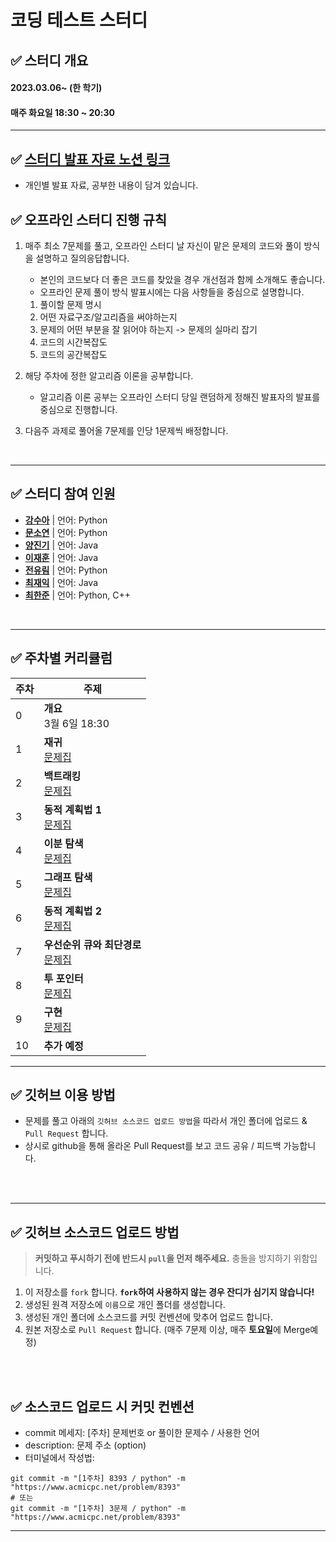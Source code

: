 
# 코딩 테스트 스터디

## ✅ 스터디 개요
#### 2023.03.06~ (한 학기)
#### 매주 화요일 18:30 ~ 20:30
---
## ✅ [스터디 발표 자료 노션 링크](https://gkswns3708.notion.site/2d7ea7afde964bd6b20880b1ed420cfd)
- 개인별 발표 자료, 공부한 내용이 담겨 있습니다. 

## ✅ 오프라인 스터디 진행 규칙
1. 매주 최소 7문제를 풀고, 오프라인 스터디 날 자신이 맡은 문제의 코드와 풀이 방식을 설명하고 질의응답합니다.
    - 본인의 코드보다 더 좋은 코드를 찾았을 경우 개선점과 함께 소개해도 좋습니다.
    - 오프라인 문제 풀이 방식 발표시에는 다음 사항들을 중심으로 설명합니다.
	1. 풀이할 문제 명시
	2. 어떤 자료구조/알고리즘을 써야하는지
	3. 문제의 어떤 부분을 잘 읽어야 하는지 -> 문제의 실마리 잡기
	4. 코드의 시간복잡도
	5. 코드의 공간복잡도
	
2. 해당 주차에 정한 알고리즘 이론을 공부합니다.
	- 알고리즘 이론 공부는 오프라인 스터디 당일 랜덤하게 정해진 발표자의 발표를 중심으로 진행합니다.
	
3. 다음주 과제로 풀어올 7문제를 인당 1문제씩 배정합니다.

<br />

---

## ✅ 스터디 참여 인원
- [**강수아**](https://github.com/suakang17) | 언어: Python
- [**문소연**](https://github.com/dotz0ver) | 언어: Python
- [**양진기**](https://github.com/82User) | 언어: Java
- [**이재훈**](https://github.com/abc5259) | 언어: Java
- [**전유림**](https://github.com/Jyurim) | 언어: Python 
- [**최재익**](https://github.com/Choijake) | 언어: Java
- [**최한준**](https://github.com/gkswns3708) | 언어: Python, C++
<br />

---

## ✅ 주차별 커리큘럼
| 주차 | 주제 |
|---|---|
| 0 |  **개요** <br>3월 6일 18:30
| 1 |  **재귀**  <br>[문제집](https://www.acmicpc.net/group/workbook/view/17110/54696) |
| 2 |  **백트래킹** <br>[문제집](https://www.acmicpc.net/group/workbook/view/17110/55025) |
| 3 |  **동적 계획법 1** <br>[문제집](https://www.acmicpc.net/group/workbook/view/17110/55027) |
| 4 |  **이분 탐색** <br>[문제집](https://www.acmicpc.net/group/workbook/view/17110/55927) |
| 5 |  **그래프 탐색** <br>[문제집](https://www.acmicpc.net/group/workbook/view/17110/56306) |
| 6 | **동적 계획법 2** <br>[문제집](https://www.acmicpc.net/group/workbook/view/17110/56649) |
| 7 | **우선순위 큐와 최단경로** <br>[문제집](https://www.acmicpc.net/group/workbook/view/17110/56853)  |
| 8 | **투 포인터** <br>[문제집](https://www.acmicpc.net/group/workbook/view/17110/57279)  |
| 9 | **구현** <br>[문제집](https://www.acmicpc.net/group/workbook/view/17110/57544)  |
| 10 | **추가 예정**  |


---
## ✅ 깃허브 이용 방법
- 문제를 풀고 아래의 `깃허브 소스코드 업로드 방법`을 따라서 개인 폴더에 업로드 & `Pull Request` 합니다.
- 상시로 github을 통해 올라온 Pull Request를 보고 코드 공유 / 피드백 가능합니다.

<br />
<br />

---

## ✅ 깃허브 소스코드 업로드 방법
> **커밋하고 푸시하기 전에 반드시 `pull`을 먼저 해주세요.** 충돌을 방지하기 위함입니다.
1. 이 저장소를 `fork` 합니다. **`fork`하여 사용하지 않는 경우 잔디가 심기지 않습니다!**
2. 생성된 원격 저장소에 `이름`으로 개인 폴더를 생성합니다.
3. 생성된 개인 폴더에 소스코드를 커밋 컨벤션에 맞추어 업로드 합니다.
4. 원본 저장소로 `Pull Request` 합니다. (매주 7문제 이상, 매주 **토요일**에 Merge예정)

<br />
<br />

## ✅ 소스코드 업로드 시 커밋 컨벤션
- commit 메세지: [주차] 문제번호 or 풀이한 문제수 / 사용한 언어
- description: 문제 주소 (option)
- 터미널에서 작성법: 
```
git commit -m "[1주차] 8393 / python" -m "https://www.acmicpc.net/problem/8393"
# 또는
git commit -m "[1주차] 3문제 / python" -m "https://www.acmicpc.net/problem/8393"
```
---

